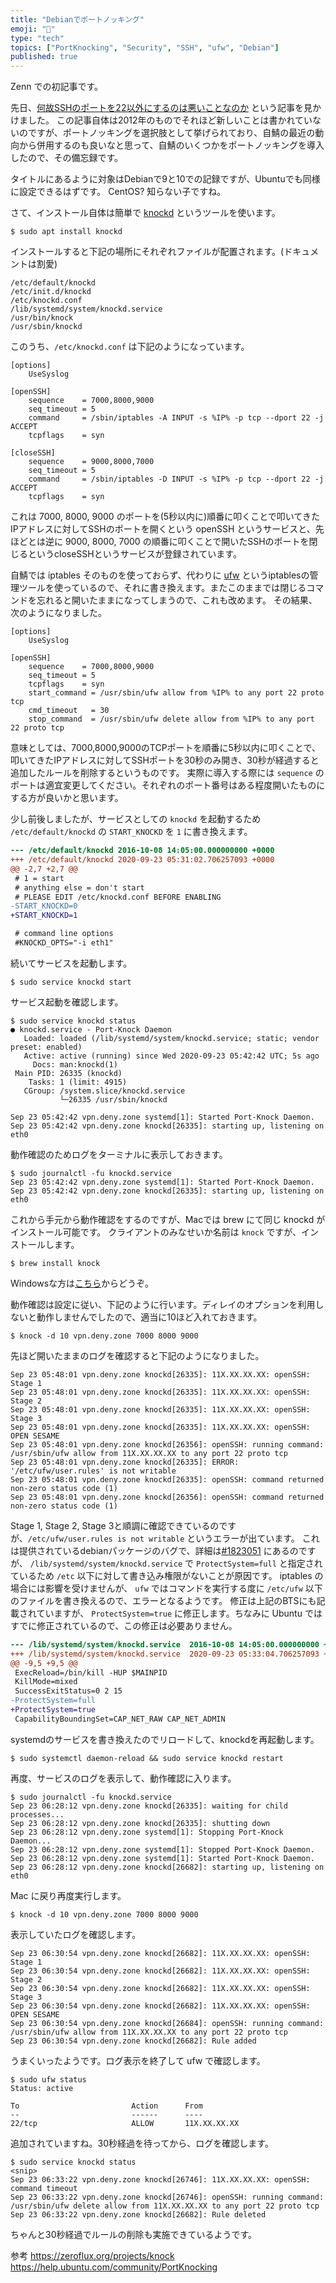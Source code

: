 ```yaml
---
title: "Debianでポートノッキング"
emoji: "🔑"
type: "tech"
topics: ["PortKnocking", "Security", "SSH", "ufw", "Debian"]
published: true
---
```


Zenn での初記事です。

先日、[何故SSHのポートを22以外にするのは悪いことなのか](https://adayinthelifeof.nl/2012/03/12/why-putting-ssh-on-another-port-than-22-is-bad-idea/) という記事を見かけました。
この記事自体は2012年のものでそれほど新しいことは書かれていないのですが、ポートノッキングを選択肢として挙げられており、自鯖の最近の動向から併用するのも良いなと思って、自鯖のいくつかをポートノッキングを導入したので、その備忘録です。

タイトルにあるように対象はDebianで9と10での記録ですが、Ubuntuでも同様に設定できるはずです。
CentOS? 知らない子ですね。

さて、インストール自体は簡単で [knockd](https://zeroflux.org/projects/knock) というツールを使います。

```
$ sudo apt install knockd
```

インストールすると下記の場所にそれぞれファイルが配置されます。(ドキュメントは割愛)

```
/etc/default/knockd
/etc/init.d/knockd
/etc/knockd.conf
/lib/systemd/system/knockd.service
/usr/bin/knock
/usr/sbin/knockd
```

このうち、`/etc/knockd.conf` は下記のようになっています。

```
[options]
	UseSyslog

[openSSH]
	sequence    = 7000,8000,9000
	seq_timeout = 5
	command     = /sbin/iptables -A INPUT -s %IP% -p tcp --dport 22 -j ACCEPT
	tcpflags    = syn

[closeSSH]
	sequence    = 9000,8000,7000
	seq_timeout = 5
	command     = /sbin/iptables -D INPUT -s %IP% -p tcp --dport 22 -j ACCEPT
	tcpflags    = syn

```

これは 7000, 8000, 9000 のポートを(5秒以内に)順番に叩くことで叩いてきたIPアドレスに対してSSHのポートを開くという openSSH というサービスと、先ほどとは逆に 9000, 8000, 7000 の順番に叩くことで開いたSSHのポートを閉じるというcloseSSHというサービスが登録されています。

自鯖では iptables そのものを使っておらず、代わりに [ufw](https://help.ubuntu.com/community/UFW) というiptablesの管理ツールを使っているので、それに書き換えます。またこのままでは閉じるコマンドを忘れると開いたままになってしまうので、これも改めます。
その結果、次のようになりました。 

```
[options]
	UseSyslog

[openSSH]
	sequence    = 7000,8000,9000
	seq_timeout = 5
	tcpflags    = syn
	start_command = /usr/sbin/ufw allow from %IP% to any port 22 proto tcp
	cmd_timeout   = 30
	stop_command  = /usr/sbin/ufw delete allow from %IP% to any port 22 proto tcp
```

意味としては、7000,8000,9000のTCPポートを順番に5秒以内に叩くことで、叩いてきたIPアドレスに対してSSHポートを30秒のみ開き、30秒が経過すると追加したルールを削除するというものです。
実際に導入する際には `sequence` のポートは適宜変更してください。それぞれのポート番号はある程度開いたものにする方が良いかと思います。

少し前後しましたが、サービスとしての `knockd` を起動するため `/etc/default/knockd` の `START_KNOCKD` を `1` に書き換えます。

``` diff
--- /etc/default/knockd	2016-10-08 14:05:00.000000000 +0000
+++ /etc/default/knockd	2020-09-23 05:31:02.706257093 +0000
@@ -2,7 +2,7 @@
 # 1 = start
 # anything else = don't start
 # PLEASE EDIT /etc/knockd.conf BEFORE ENABLING
-START_KNOCKD=0
+START_KNOCKD=1

 # command line options
 #KNOCKD_OPTS="-i eth1"
```

続いてサービスを起動します。

```
$ sudo service knockd start
```

サービス起動を確認します。

```
$ sudo service knockd status
● knockd.service - Port-Knock Daemon
   Loaded: loaded (/lib/systemd/system/knockd.service; static; vendor preset: enabled)
   Active: active (running) since Wed 2020-09-23 05:42:42 UTC; 5s ago
     Docs: man:knockd(1)
 Main PID: 26335 (knockd)
    Tasks: 1 (limit: 4915)
   CGroup: /system.slice/knockd.service
           └─26335 /usr/sbin/knockd

Sep 23 05:42:42 vpn.deny.zone systemd[1]: Started Port-Knock Daemon.
Sep 23 05:42:42 vpn.deny.zone knockd[26335]: starting up, listening on eth0
```

動作確認のためログをターミナルに表示しておきます。

```
$ sudo journalctl -fu knockd.service
Sep 23 05:42:42 vpn.deny.zone systemd[1]: Started Port-Knock Daemon.
Sep 23 05:42:42 vpn.deny.zone knockd[26335]: starting up, listening on eth0
```

これから手元から動作確認をするのですが、Macでは brew にて同じ knockd がインストール可能です。
クライアントのみなせいか名前は `knock` ですが、インストールします。

```
$ brew install knock
```

Windowsな方は[こちら](https://zeroflux.org/projects/knock)からどうぞ。

動作確認は設定に従い、下記のように行います。ディレイのオプションを利用しないと動作しませんでしたので、適当に10ほど入れておきます。

```
$ knock -d 10 vpn.deny.zone 7000 8000 9000
```

先ほど開いたままのログを確認すると下記のようになりました。

```
Sep 23 05:48:01 vpn.deny.zone knockd[26335]: 11X.XX.XX.XX: openSSH: Stage 1
Sep 23 05:48:01 vpn.deny.zone knockd[26335]: 11X.XX.XX.XX: openSSH: Stage 2
Sep 23 05:48:01 vpn.deny.zone knockd[26335]: 11X.XX.XX.XX: openSSH: Stage 3
Sep 23 05:48:01 vpn.deny.zone knockd[26335]: 11X.XX.XX.XX: openSSH: OPEN SESAME
Sep 23 05:48:01 vpn.deny.zone knockd[26356]: openSSH: running command: /usr/sbin/ufw allow from 11X.XX.XX.XX to any port 22 proto tcp
Sep 23 05:48:01 vpn.deny.zone knockd[26335]: ERROR: '/etc/ufw/user.rules' is not writable
Sep 23 05:48:01 vpn.deny.zone knockd[26335]: openSSH: command returned non-zero status code (1)
Sep 23 05:48:01 vpn.deny.zone knockd[26356]: openSSH: command returned non-zero status code (1)
```

Stage 1, Stage 2, Stage 3と順調に確認できているのですが、`/etc/ufw/user.rules is not writable` というエラーが出ています。
これは提供されているdebianパッケージのバグで、詳細は[#1823051](https://bugs.launchpad.net/ubuntu/+source/knockd/+bug/1823051) にあるのですが、 `/lib/systemd/system/knockd.service` で `ProtectSystem=full` と指定されているため `/etc` 以下に対して書き込み権限がないことが原因です。 iptables の場合には影響を受けませんが、 `ufw` ではコマンドを実行する度に `/etc/ufw` 以下のファイルを書き換えるので、エラーとなるようです。
修正は上記のBTSにも記載されていますが、 `ProtectSystem=true` に修正します。ちなみに Ubuntu ではすでに修正されているので、この修正は必要ありません。

```diff
--- /lib/systemd/system/knockd.service	2016-10-08 14:05:00.000000000 +0000
+++ /lib/systemd/system/knockd.service	2020-09-23 05:33:04.706257093 +0000
@@ -9,5 +9,5 @@
 ExecReload=/bin/kill -HUP $MAINPID
 KillMode=mixed
 SuccessExitStatus=0 2 15
-ProtectSystem=full
+ProtectSystem=true
 CapabilityBoundingSet=CAP_NET_RAW CAP_NET_ADMIN
```

systemdのサービスを書き換えたのでリロードして、knockdを再起動します。

```
$ sudo systemctl daemon-reload && sudo service knockd restart
```

再度、サービスのログを表示して、動作確認に入ります。

```
$ sudo journalctl -fu knockd.service
Sep 23 06:28:12 vpn.deny.zone knockd[26335]: waiting for child processes...
Sep 23 06:28:12 vpn.deny.zone knockd[26335]: shutting down
Sep 23 06:28:12 vpn.deny.zone systemd[1]: Stopping Port-Knock Daemon...
Sep 23 06:28:12 vpn.deny.zone systemd[1]: Stopped Port-Knock Daemon.
Sep 23 06:28:12 vpn.deny.zone systemd[1]: Started Port-Knock Daemon.
Sep 23 06:28:12 vpn.deny.zone knockd[26682]: starting up, listening on eth0
```

Mac に戻り再度実行します。

```
$ knock -d 10 vpn.deny.zone 7000 8000 9000
```

表示していたログを確認します。

```
Sep 23 06:30:54 vpn.deny.zone knockd[26682]: 11X.XX.XX.XX: openSSH: Stage 1
Sep 23 06:30:54 vpn.deny.zone knockd[26682]: 11X.XX.XX.XX: openSSH: Stage 2
Sep 23 06:30:54 vpn.deny.zone knockd[26682]: 11X.XX.XX.XX: openSSH: Stage 3
Sep 23 06:30:54 vpn.deny.zone knockd[26682]: 11X.XX.XX.XX: openSSH: OPEN SESAME
Sep 23 06:30:54 vpn.deny.zone knockd[26684]: openSSH: running command: /usr/sbin/ufw allow from 11X.XX.XX.XX to any port 22 proto tcp
Sep 23 06:30:54 vpn.deny.zone knockd[26682]: Rule added
```

うまくいったようです。ログ表示を終了して ufw で確認します。

```
$ sudo ufw status
Status: active

To                         Action      From
--                         ------      ----
22/tcp                     ALLOW       11X.XX.XX.XX
```

追加されていますね。30秒経過を待ってから、ログを確認します。

```
$ sudo service knockd status
<snip>
Sep 23 06:33:22 vpn.deny.zone knockd[26746]: 11X.XX.XX.XX: openSSH: command timeout
Sep 23 06:33:22 vpn.deny.zone knockd[26746]: openSSH: running command: /usr/sbin/ufw delete allow from 11X.XX.XX.XX to any port 22 proto tcp
Sep 23 06:33:22 vpn.deny.zone knockd[26682]: Rule deleted
```

ちゃんと30秒経過でルールの削除も実施できているようです。


参考
https://zeroflux.org/projects/knock
https://help.ubuntu.com/community/PortKnocking
